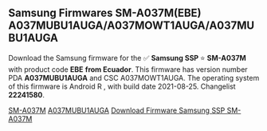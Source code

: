 <h2>Samsung Firmwares SM-A037M(EBE) A037MUBU1AUGA/A037MOWT1AUGA/A037MUBU1AUGA</h2>
Download the Samsung firmware for the ✅ <strong>Samsung SSP </strong> ⭐ <strong>SM-A037M</strong> with product code <strong>EBE</strong> <strong> from Ecuador</strong>. This firmware has version number PDA <strong>A037MUBU1AUGA</strong> and CSC A037MOWT1AUGA. The operating system of this firmware is Android R , with build date 2021-08-25. Changelist <strong>22241580</strong>.


[SM-A037M](https://samfirm.shop/samsung/model/SM-A037M)
[A037MUBU1AUGA](https://samfirm.shop/samsung/pda/A037MUBU1AUGA)
[Download Firmware Samsung SSP SM-A037M](https://samfirm.shop/samsung/firmware/454143)
